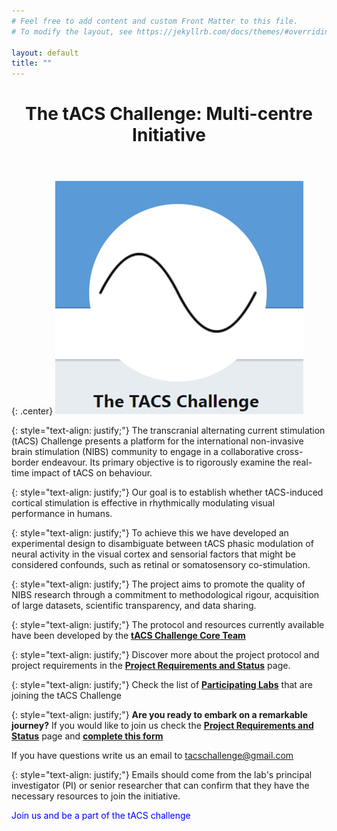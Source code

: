 ```yaml
---
# Feel free to add content and custom Front Matter to this file.
# To modify the layout, see https://jekyllrb.com/docs/themes/#overriding-theme-defaults

layout: default
title: ""
---
```


<header>
	<h1>The tACS Challenge: Multi-centre Initiative</h1>
</header>

{: .center}
![logo](/assets/images/logo.jpg)

{: style="text-align: justify;"}
The transcranial alternating current stimulation (tACS) Challenge presents a platform for the international non-invasive brain stimulation (NIBS) community to engage in a collaborative cross-border endeavour. Its primary objective is to rigorously examine the real-time impact of tACS on behaviour. 

{: style="text-align: justify;"}
Our goal is to establish whether tACS-induced cortical stimulation is effective in rhythmically modulating visual performance in humans.

{: style="text-align: justify;"}
To achieve this we have developed an experimental design to disambiguate between tACS phasic modulation of neural activity in the visual cortex and sensorial factors that might be considered confounds, such as retinal or somatosensory co-stimulation. 

{: style="text-align: justify;"}
The project aims to promote the quality of NIBS research through a commitment to methodological rigour, acquisition of large datasets, scientific transparency, and data sharing.

{: style="text-align: justify;"}
The protocol and resources currently available have been developed by the **[tACS Challenge Core Team](/coreteam/)**

{: style="text-align: justify;"}
Discover more about the project protocol and project requirements in the **[Project Requirements and Status](/proj_status/)** page.

{: style="text-align: justify;"}
Check the list of **[Participating Labs](/labs/)** that are joining the tACS Challenge

{: style="text-align: justify;"}
**Are you ready to embark on a remarkable journey?**
If you would like to join us check the **[Project Requirements and Status](/proj_status/)** page and **[complete this form](https://docs.google.com/forms/d/e/1FAIpQLSfl09vX_z2ynfikETqInRdvYvAekUlJTSuJbqJ1qwbkD73Vpg/viewform?usp=sharing)**

If you have questions write us an email to [tacschallenge@gmail.com](mailto:tacschallenge@gmail.com)

{: style="text-align: justify;"}
Emails should come from the lab's principal investigator (PI) or senior researcher that can confirm that they have the necessary resources to join the initiative. 



 <span style="color:blue">Join us and be a part of the tACS challenge</span>
